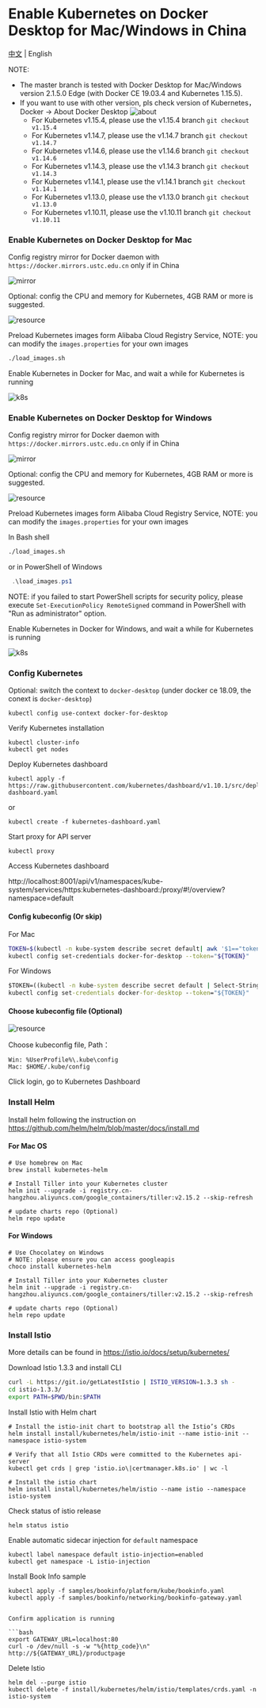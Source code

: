 # Enable Kubernetes on Docker Desktop for Mac/Windows in China

[中文](README.md) | English

NOTE: 

* The master branch is tested with Docker Desktop for Mac/Windows version 2.1.5.0 Edge (with Docker CE 19.03.4 and Kubernetes 1.15.5). 
* If you want to use with other version, pls check version of Kubernetes，Docker -> About Docker Desktop
    ![about](images/about.png)
    * For Kubernetes v1.15.4, please use the v1.15.4 branch ```git checkout v1.15.4```
    * For Kubernetes v1.14.7, please use the v1.14.7 branch ```git checkout v1.14.7```
    * For Kubernetes v1.14.6, please use the v1.14.6 branch ```git checkout v1.14.6```
    * For Kubernetes v1.14.3, please use the v1.14.3 branch ```git checkout v1.14.3```
    * For Kubernetes v1.14.1, please use the v1.14.1 branch ```git checkout v1.14.1```
    * For Kubernetes v1.13.0, please use the v1.13.0 branch ```git checkout v1.13.0```
    * For Kubernetes v1.10.11, please use the v1.10.11 branch ```git checkout v1.10.11```


### Enable Kubernetes on Docker Desktop for Mac

Config registry mirror for Docker daemon with ```https://docker.mirrors.ustc.edu.cn``` only if in China

![mirror](images/mirror.png)

Optional: config the CPU and memory for Kubernetes, 4GB RAM or more is suggested. 

![resource](images/resource.png)

Preload Kubernetes images form Alibaba Cloud Registry Service, NOTE: you can modify the ```images.properties``` for your own images


```bash
./load_images.sh
```

Enable Kubernetes in Docker for Mac, and wait a while for Kubernetes is running


![k8s](images/k8s.png)


### Enable Kubernetes on Docker Desktop for Windows

Config registry mirror for Docker daemon with ```https://docker.mirrors.ustc.edu.cn``` only if in China

![mirror](images/mirror_win.png)

Optional: config the CPU and memory for Kubernetes, 4GB RAM or more is suggested. 

![resource](images/resource_win.png)

Preload Kubernetes images form Alibaba Cloud Registry Service, NOTE: you can modify the ```images.properties``` for your own images

In Bash shell

```bash
./load_images.sh
```

or in PowerShell of Windows

```powershell
 .\load_images.ps1
```

NOTE: if you failed to start PowerShell scripts for security policy, please execute ```Set-ExecutionPolicy RemoteSigned``` command in PowerShell with "Run as administrator" option. 

Enable Kubernetes in Docker for Windows, and wait a while for Kubernetes is running

![k8s](images/k8s_win.png)


### Config Kubernetes


Optional: switch the context to `docker-desktop` (under docker ce 18.09, the conext is `docker-desktop`)


```shell
kubectl config use-context docker-for-desktop
```

Verify Kubernetes installation

```shell
kubectl cluster-info
kubectl get nodes
```

Deploy Kubernetes dashboard

```shell
kubectl apply -f https://raw.githubusercontent.com/kubernetes/dashboard/v1.10.1/src/deploy/recommended/kubernetes-dashboard.yaml
```

or

```shell
kubectl create -f kubernetes-dashboard.yaml
```

Start proxy for API server

```shell
kubectl proxy
```

Access Kubernetes dashboard

http://localhost:8001/api/v1/namespaces/kube-system/services/https:kubernetes-dashboard:/proxy/#!/overview?namespace=default

#### Config kubeconfig (Or skip)

For Mac

```bash
TOKEN=$(kubectl -n kube-system describe secret default| awk '$1=="token:"{print $2}')
kubectl config set-credentials docker-for-desktop --token="${TOKEN}"
```

For Windows

```cmd
$TOKEN=((kubectl -n kube-system describe secret default | Select-String "token:") -split " +")[1]
kubectl config set-credentials docker-for-desktop --token="${TOKEN}"
```

#### Choose kubeconfig file (Optional)

![resource](images/k8s_credentials.png)

Choose kubeconfig file, Path：

```
Win: %UserProfile%\.kube\config
Mac: $HOME/.kube/config
```

Click login, go to Kubernetes Dashboard

### Install Helm

Install helm following the instruction on https://github.com/helm/helm/blob/master/docs/install.md

#### For Mac OS

```shell
# Use homebrew on Mac
brew install kubernetes-helm

# Install Tiller into your Kubernetes cluster
helm init --upgrade -i registry.cn-hangzhou.aliyuncs.com/google_containers/tiller:v2.15.2 --skip-refresh

# update charts repo (Optional)
helm repo update
```

#### For Windows

```shell
# Use Chocolatey on Windows
# NOTE: please ensure you can access googleapis
choco install kubernetes-helm

# Install Tiller into your Kubernetes cluster
helm init --upgrade -i registry.cn-hangzhou.aliyuncs.com/google_containers/tiller:v2.15.2 --skip-refresh

# update charts repo (Optional)
helm repo update
```

### Install Istio

More details can be found in https://istio.io/docs/setup/kubernetes/

Download Istio 1.3.3 and install CLI

```bash
curl -L https://git.io/getLatestIstio | ISTIO_VERSION=1.3.3 sh -
cd istio-1.3.3/
export PATH=$PWD/bin:$PATH
```

Install Istio with Helm chart

```shell
# Install the istio-init chart to bootstrap all the Istio’s CRDs
helm install install/kubernetes/helm/istio-init --name istio-init --namespace istio-system

# Verify that all Istio CRDs were committed to the Kubernetes api-server
kubectl get crds | grep 'istio.io\|certmanager.k8s.io' | wc -l

# Install the istio chart
helm install install/kubernetes/helm/istio --name istio --namespace istio-system
```

Check status of istio release

```shell
helm status istio
```

Enable automatic sidecar injection for ```default``` namespace

```shell
kubectl label namespace default istio-injection=enabled
kubectl get namespace -L istio-injection
```

Install Book Info sample

```shell
kubectl apply -f samples/bookinfo/platform/kube/bookinfo.yaml
kubectl apply -f samples/bookinfo/networking/bookinfo-gateway.yaml


Confirm application is running

​```bash
export GATEWAY_URL=localhost:80
curl -o /dev/null -s -w "%{http_code}\n" http://${GATEWAY_URL}/productpage
```

Delete Istio

```shell
helm del --purge istio
kubectl delete -f install/kubernetes/helm/istio/templates/crds.yaml -n istio-system
```


